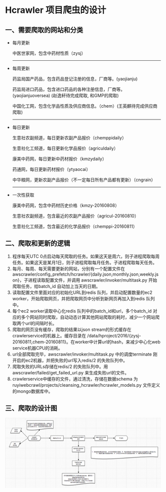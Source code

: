 # Hcrawler 项目爬虫的设计

## 一、需要爬取的网站和分类

* 每月更新

  中医世家网，包含中药材性质（zysj）
  ***

* 每周更新

  药监局国产药品，包含药品登记注册的信息，厂商等。(yaojianju)

  药监局进口药品，包含进口药品的各种注册信息，厂商等。(yaojianjuoversea) (赵逸轩待完成爬取, 和GMP的爬取)

  中国化工网，包含化学品性质及供应商信息。（chem）(王英麒待完成供应商爬取)
  ***


* 每日更新

  生意社农副频道，每日更新农副产品报价（chemppidaily）

  生意社化工频道，每日更新化学品报价（agriculdaily）

  康美中药网，每日更新中药材报价（kmzydaily）

  药通网，每日更新药材报价（ytyaocai）
  
  中华粮网，更新农副产品报价（不一定每日所有产品都有更新）（cngrain）
  ***


* 一次性获取

  康美中药网，包含中药材历史价格（kmzy-20160808）
  
  生意社农副频道，包含最近的农副产品报价（agricul-20160810）
  
  生意社化工频道，包含最近的化学品报价（chemppi-20160811）




  
## 二、爬取和更新的逻辑

  1. 程序每天UTC 0点启动每天爬取的任务。如果这天是周六，则子进程爬取每周任务。如果这天是某月1日，则子进程爬取每月任务。子进程爬取每天任务。
  2. 每月、每周、每天需要更新的网站，分别有一个配置文件在 awscrawler/config_prefetch/hcrawler/{daily.json,monthly.json,weekly.json}，子进程读取配置文件，并调用 awscrawler/invoker/multitask.py 开始爬取任务，给batch_id 自动加上当天的日期。
  3. 读取配置文件里面对应的初始化URL到redis 队列，并启动配置数量的ec2 worker，开始爬取网页，并把爬取网页中分析到新网页再加入到redis 队列中。
  4. 每个ec2 worker读取中心化redis 队列中的batch_id和url，多个batch_id 对应的多个网站同时爬取，自动动态计算其他网站爬取的耗时，减少一个网站爬取两个url的间隔时长。
  5. 爬取的网页没有缓存，爬取的结果以json stream的形式缓存在crawlerservice的机器上。缓存目录在 /data/hproject/2016/{zysj-20160811,chem-20160811}。在worker中计算url的hash，来减少中心化web service机器CPU的消耗。
  6. url全部爬取完毕，awscrawler/invoker/multitask.py 中的调度terminate 刚开启的ec2机器，并把失败的url写入redis/2 的失败队列中。
  7. 爬取失败的URLs存储在redis/2 的失败队列中。用 awscrawler/failed/get_failed_url.py 来生成失败url的文件。
  8. crawlerservice中缓存的文件，通过清洗，存储在数据schema 为 ruyiwebcrawl/projects/cleansing_hcrawler/hcrawler_models.py 文件定义的mongo数据库中。


## 三、爬取的设计图
![H爬虫设计](./H爬虫设计图.png)
